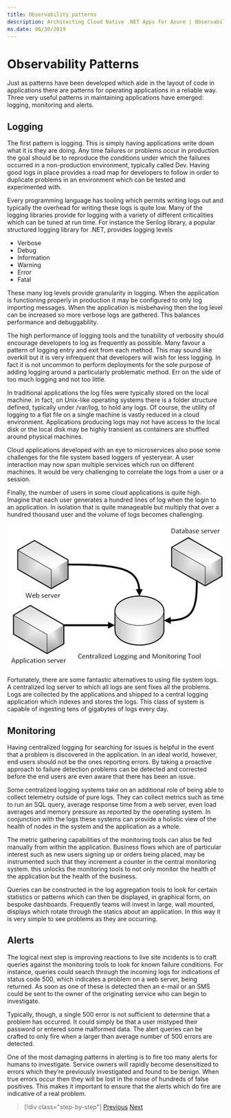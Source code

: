 ```yaml
---
title: Observability patterns
description: Architecting Cloud Native .NET Apps for Azure | Observability patterns
ms.date: 06/30/2019
---
```

# Observability Patterns 
Just as patterns have been developed which aide in the layout of code in applications there are patterns for operating applications in a reliable way. Three very useful patterns in maintaining applications have emerged: logging, monitoring and alerts. 

## Logging
The first pattern is logging. This is simply having applications write down what it is they are doing. Any time failures or problems occur in production the goal should be to reproduce the conditions under which the failures occurred in a non-production environment, typically called Dev. Having good logs in place provides a road map for developers to follow in order to duplicate problems in an environment which can be tested and experimented with.

Every programming language has tooling which permits writing logs out and typically the overhead for writing these logs is quite low. Many of the logging libraries provide for logging with a variety of different criticalities which can be tuned at run time. For instance the Serilog library, a popular structured logging library for .NET, provides logging levels

* Verbose
* Debug
* Information
* Warning
* Error
* Fatal

These many log levels provide granularity in logging. When the application is functioning properly in production it may be configured to only log importing messages. When the application is misbehaving then the log level can be increased so more verbose logs are gathered.  This balances performance and debuggability. 

The high performance of logging tools and the tunability of verbosity should encourage developers to log as frequently as possible. Many favour a pattern of logging entry and exit from each method. This may sound like overkill but it is very infrequent that developers will wish for less logging. In fact it is not uncommon to perform deployments for the sole purpose of adding logging around a particularly problematic method. Err on the side of too much logging and not too little. 

In traditional applications the log files were typically stored on the local machine. in fact, on Unix-like operating systems there is a folder structure defined, typically under /var/log, to hold any logs. Of course, the utility of logging to a flat file on a single machine is vastly reduced in a cloud environment. Applications producing logs may not have access to the local disk or the local disk may be highly transient as containers are shuffled around physical machines.

Cloud applications developed with an eye to microservices also pose some challenges for the file system based loggers of yesteryear. A user interaction may now span multiple services which run on different machines. It would be very challenging to correlate the logs from a user or a session. 

Finally, the number of users in some cloud applications is quite high. Imagine that each user generates a hundred lines of log when the login to an application. In isolation that is quite manageable but multiply that over a hundred thousand user and the volume of logs becomes challenging. 

![Logs from various sources are ingested into a centralized monitoring tool.](media/centralizedLogging.png)
 
Fortunately, there are some fantastic alternatives to using file system logs. A centralized log server to which all logs are sent fixes all the problems. Logs are collected by the applications and shipped to a central logging application which indexes and stores the logs. This class of system is capable of ingesting tens of gigabytes of logs every day. 

## Monitoring

Having centralized logging for searching for issues is helpful in the event that a problem is discovered in the application. In an ideal world, however, end users should not be the ones reporting errors. By taking a proactive approach to failure detection problems can be detected and corrected before the end users are even aware that there has been an issue.

Some centralized logging systems take on an additional role of being able to collect telemetry outside of pure logs. They can collect metrics such as time to run an SQL query, average response time from a web server, even load averages and memory pressure as reported by the operating system. In conjunction with the logs these systems can provide a holistic view of the health of nodes in the system and the application as a whole. 

The metric gathering capabilities of the monitoring tools can also be fed manually from within the application. Business flows which are of particular interest such as new users signing up or orders being placed, may be instrumented such that they increment a counter in the central monitoring system. this unlocks the monitoring tools to not only monitor the health of the application but the health of the business.

Queries can be constructed in the log aggregation tools to look for certain statistics or patterns which can then be displayed, in graphical form, on bespoke dashboards. Frequently teams will invest in large, wall mounted, displays which rotate through the statics about an application. In this way it is very simple to see problems as they are occurring. 

## Alerts

The logical next step is improving reactions to live site incidents is to craft queries against the monitoring tools to look for known failure conditions. For instance, queries could search through the incoming logs for indications of status code 500, which indicates a problem on a web server, being returned. As soon as one of these is detected then an e-mail or an SMS could be sent to the owner of the originating service who can begin to investigate. 

Typically, though, a single 500 error is not sufficient to determine that a problem has occurred. It could simply be that a user mistyped their password or entered some malformed data. The alert queries can be crafted to only fire when a larger than average number of 500 errors are detected. 

One of the most damaging patterns in alerting is to fire too many alerts for humans to investigate. Service owners will rapidly become desensitized to errors which they’re previously investigated and found to be benign. When true errors occur then they will be lost in the noise of hundreds of false positives. This makes it important to ensure that the alerts which do fire are indicative of a real problem.



>[!div class="step-by-step"]
>[Previous](index.md)
>[Next](logging.md)
